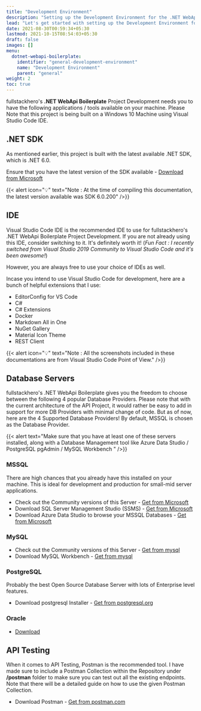 ```yaml
---
title: "Development Environment"
description: "Setting up the Development Environment for the .NET WebApi Boilerplate"
lead: "Let's get started with setting up the Development Environment for .NET WebApi Boilerplate Development!"
date: 2021-08-30T00:59:34+05:30
lastmod: 2021-10-15T08:54:03+05:30
draft: false
images: []
menu:
  dotnet-webapi-boilerplate:
    identifier: "general-development-environment"
    name: "Development Environment"
    parent: "general"
weight: 2
toc: true
---
```

fullstackhero's **.NET WebApi Boilerplate** Project Development needs you to have the following applications / tools available on your machine. Please Note that this project is being built on a Windows 10 Machine using Visual Studio Code IDE.

## .NET SDK

As mentioned earlier, this project is built with the latest available .NET SDK, which is .NET 6.0.

Ensure that you have the latest version of the SDK available - [Download from Microsoft](https://dotnet.microsoft.com/download/dotnet/6.0)

{{< alert icon="💡" text="Note : At the time of compiling this documentation, the latest version available was SDK 6.0.200" />}}


## IDE

Visual Studio Code IDE is the recommended IDE to use for fullstackhero's .NET WebApi Boilerplate Project Development. If you are not already using this IDE, consider switching to it. It's definitely worth it! (_Fun Fact : I recently switched from Visual Studio 2019 Community to Visual Studio Code and it's been awesome!_)

However, you are always free to use your choice of IDEs as well.

Incase you intend to use Visual Studio Code for development, here are a bunch of helpful extensions that I use:
- EditorConfig for VS Code
- C#
- C# Extensions
- Docker
- Markdown All in One
- NuGet Gallery
- Material Icon Theme
- REST Client

{{< alert icon="💡" text="Note : All the screenshots included in these documentations are from Visual Studio Code Point of View." />}}

## Database Servers

fullstackhero's .NET WebApi Boilerplate gives you the freedom to choose between the following 4 popular Database Providers. Please note that with the current architecture of the API Project, it would rather be easy to add in support for more DB Providers with minimal change of code. But as of now, here are the 4 Supported Database Providers! By default, MSSQL is chosen as the Database Provider.

{{< alert text="Make sure that you have at least one of these servers installed, along with a Database Management tool like Azure Data Studio / PostgreSQL pgAdmin / MySQL Workbench " />}}


### MSSQL

There are high chances that you already have this installed on your machine. This is ideal for development and production for small-mid server applications.

- Check out the Community versions of this Server - [Get from Microsoft](https://www.microsoft.com/en-in/sql-server/sql-server-downloads)
- Download SQL Server Management Studio (SSMS) - [Get from Microsoft](https://docs.microsoft.com/en-us/sql/ssms/download-sql-server-management-studio-ssms?view=sql-server-ver15)
- Download Azure Data Studio to browse your MSSQL Databases - [Get from Microsoft](https://docs.microsoft.com/en-us/sql/azure-data-studio/download-azure-data-studio)


### MySQL

- Check out the Community versions of this Server - [Get from mysql](https://dev.mysql.com/downloads/mysql/)
- Download MySQL Workbench - [Get from mysql](https://dev.mysql.com/downloads/workbench/)

### PostgreSQL

Probably the best Open Source Database Server with lots of Enterprise level features.
- Download postgresql Installer - [Get from postgresql.org](https://www.postgresql.org/download/)

### Oracle

- [Download](https://www.oracle.com/in/database/technologies/oracle19c-windows-downloads.html)

## API Testing

When it comes to API Testing, Postman is the recommended tool. I have made sure to include a Postman Collection within the Repository under **/postman** folder to make sure you can test out all the existing endpoints. Note that there will be a detailed guide on how to use the given Postman Collection.
- Download Postman - [Get from postman.com](https://www.postman.com/downloads/)

